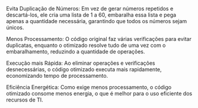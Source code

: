 Evita Duplicação de Números: Em vez de gerar números repetidos e descartá-los, ele cria uma lista de 1 a 60, embaralha essa lista e pega apenas a quantidade necessária, garantindo que todos os números sejam únicos.

Menos Processamento: O código original faz várias verificações para evitar duplicatas, enquanto o otimizado resolve tudo de uma vez com o embaralhamento, reduzindo a quantidade de operações.

Execução mais Rápida: Ao eliminar operações e verificações desnecessárias, o código otimizado executa mais rapidamente, economizando tempo de processamento.

Eficiência Energética: Como exige menos processamento, o código otimizado consome menos energia, o que é melhor para o uso eficiente dos recursos de TI.
